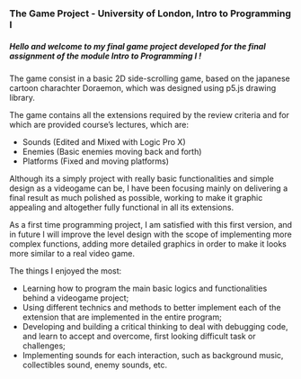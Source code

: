 ### The Game Project - University of London, Intro to Programming I

##### Hello and welcome to my final game project developed for the final assignment of the module Intro to Programming I !

The game consist in a basic 2D side-scrolling game, based on the japanese cartoon charachter Doraemon, which was designed using p5.js drawing library.

The game contains all the extensions required by the review criteria and for which are provided course’s lectures, which are:

- Sounds (Edited and Mixed with Logic Pro X)
- ​Enemies (Basic enemies moving back and forth)
- Platforms (Fixed and moving platforms)

Although its a simply project with really basic functionalities and simple design as a videogame can be, I have been focusing mainly on delivering a final result as much polished as possible, working to make it graphic appealing and altogether fully functional in all its extensions.

As a first time programming project, I am satisfied with this first version, and in future I will improve the level design with the scope of implementing more complex functions, adding more detailed graphics in order to make it looks more similar to a real video game.

The things I enjoyed the most:

- Learning how to program the main basic logics and functionalities behind a videogame project;
- Using different technics and methods to better implement each of the extension that are implemented in the entire program;
- Developing and building a critical thinking to deal with debugging code, and learn to accept and overcome, first looking difficult task or challenges;
- Implementing sounds for each interaction, such as background music, collectibles sound, enemy sounds, etc.
